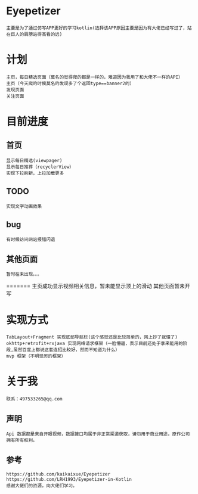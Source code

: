 
# Eyepetizer
    主要是为了通过仿写APP更好的学习kotlin(选择该APP原因主要是因为有大佬已经写过了，站在巨人的肩膀站得高看的远)

# 计划
    主页，每日精选页面（莫名的觉得爬的都是一样的，难道因为我用了和大佬不一样的API）
    主页（今天爬的时候莫名的发现多了个返回type==banner2的）
    发现页面
    关注页面

# 目前进度 

## 首页
    显示每日精选(viewpager)
    显示每日推荐（recyclerView）
    实现下拉刷新，上拉加载更多
## TODO
    实现文字动画效果
## bug
    有时候访问网站报错闪退
## 其他页面
    暂时在未出现。。。
   
=======
       主页成功显示视频相关信息，暂未能显示顶上的滑动
       其他页面暂未开写


# 实现方式
    TabLayout+Fragment 实现底部导航栏(这个感觉还是比较简单的，网上抄了就懂了)
    okhttp+retrofit+rxjava 实现网络请求框架（一脸懵逼，表示目前还处于拿来能用的阶段,虽然百度上都说这套连招比较好，然而不知道为什么）
    mvp 框架（不明觉厉的框架）
    
# 关于我
    联系：497533265@qq.com    
## 声明
    Api 数据都是来自开眼视频，数据接口均属于非正常渠道获取，请勿用于商业用途，原作公司拥有所有权利。
    
## 参考
    https://github.com/kaikaixue/Eyepetizer
    https://github.com/LRH1993/Eyepetizer-in-Kotlin
    感谢大佬们的资源，向大佬们学习。
